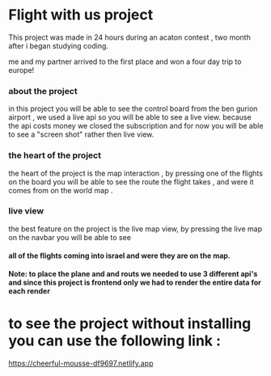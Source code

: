 # Flight with us project

This project was made in 24 hours during  an acaton contest , two month after i began studying  coding. 

me and my partner arrived to the first place and won a four day trip to europe!

### about the project

in this project you will be able to see the control board from the ben gurion airport , we used a live api so you will be able to see a live view.
because  the api costs money we closed the subscription and for now you will be able to see a "screen shot" rather then live view.

### the heart of the project

the heart of the project is the map interaction , by pressing one of the flights on the board you will be able to see the route the flight takes , and were it comes from on the world map .

### live view

the best feature  on the project is the live map view, by pressing the live map on the navbar you will be able to see 

#### all of the flights coming into israel and were they are on the map.



**Note: to place the plane and and routs we needed to use 3 different  api's and since this project is frontend  only we had to render the entire  data for each render**

# to see the project without installing you can use the following  link :
https://cheerful-mousse-df9697.netlify.app
